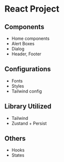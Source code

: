 # React Project

## Components
- Home components
- Alert Boxes
- Dialog 
- Header, Footer

## Configurations
- Fonts
- Styles
- Tailwind config

## Library Utilized
- Tailwind
- Zustand + Persist

## Others
- Hooks
- States